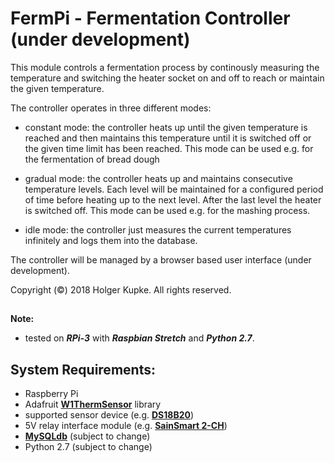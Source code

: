 # FermPi  - Fermentation Controller (under development)

This module controls a fermentation process by continously
measuring the temperature and switching the heater socket
on and off to reach or maintain the given temperature.

The controller operates in three different modes:
  - constant mode: the controller heats up until the
    given temperature is reached and then maintains this
    temperature until it is switched off or the given
    time limit has been reached. This mode can be used
    e.g. for the fermentation of bread dough

  - gradual mode: the controller heats up and maintains
    consecutive temperature levels. Each level will be
    maintained for a configured period of time before
    heating up to the next level. After the last level
    the heater is switched off. This mode can be used
    e.g. for the mashing process.

  - idle mode: the controller just measures the
    current temperatures infinitely and logs them into
    the database.

The controller will be managed by a browser based
user interface (under development).

Copyright (©) 2018 Holger Kupke. All rights reserved.

##
**Note:**
 * tested on ***RPi-3*** with ***Raspbian Stretch*** and ***Python 2.7***.
##

## System Requirements:
 * Raspberry Pi
 * Adafruit **[W1ThermSensor](https://github.com/timofurrer/w1thermsensor)** library
 * supported sensor device (e.g. **[DS18B20](https://www.ebay.de/itm/DS18B20-Waterproof-Digital-Sensor-Thermal-Probe-Temperature-Thermometer-Arduino-/111431573979)**)
 * 5V relay interface module (e.g. **[SainSmart 2-CH](https://www.ebay.de/i/221441539498?chn=ps)**)
 * **[MySQLdb](https://sourceforge.net/projects/mysql-python/)** (subject to change)
 * Python 2.7 (subject to change)
